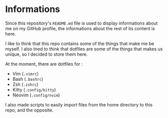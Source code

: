 # Informations

Since this repository's `README.md` file is used to display informations about me on my GitHub profile, the informations about the rest of its content is here.

I like to think that this repo contains some of the things that make me be myself. I also tned to think that dotfiles are some of the things that makes us unique, so I decided to store them here.

At the moment, there are dotfiles for :
 + Vim     (`.vimrc`)
 + Bash    (`.bashrc`)
 + Zsh     (`.zshrc`)
 + Kitty   (`.config/kitty`)
 + Neovim  (`.config/nvim`)

I also made scripts to easily import files from the home directory to this repo, and the opposite.
